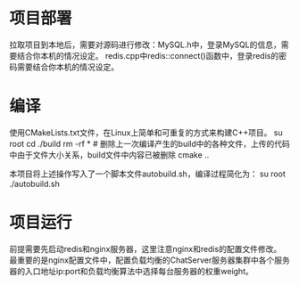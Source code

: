 # 项目部署
拉取项目到本地后，需要对源码进行修改：MySQL.h中，登录MySQL的信息，需要结合你本机的情况设定。 redis.cpp中redis::connect()函数中，登录redis的密码需要结合你本机的情况设定。

# 编译
使用CMakeLists.txt文件，在Linux上简单和可重复的方式来构建C++项目。
su root 
cd ./build
rm -rf *   # 删除上一次编译产生的build中的各种文件，上传的代码中由于文件大小关系，build文件中内容已被删除
cmake ..

本项目将上述操作写入了一个脚本文件autobuild.sh，编译过程简化为：
su root
./autobuild.sh

# 项目运行
前提需要先启动redis和nginx服务器，这里注意nginx和redis的配置文件修改。 最重要的是nginx配置文件中，配置负载均衡的ChatServer服务器集群中各个服务器的入口地址ip:port和负载均衡算法中选择每台服务器的权重weight。

